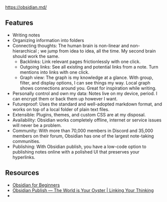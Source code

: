 https://obsidian.md/

## Features

* Writing notes
* Organizing information into folders
* Connecting thoughts: The human brain is non-linear and non-hierarchical ; we jump from idea to idea, all the time. My second brain should work the same.
	* Backlinks: Link relevant pages frictionlessly with one click.
	* Outgoing links: See all existing and potential links from a note. Turn mentions into links with one click.
	* Graph view: The graph is my knowledge at a glance. With group, filter, and display options, I can see things my way. Local graph shows connections around you. Great for inspiration while writing.
* Personally control and own my data: Notes live on my device, period. I can encrypt them or back them up however I want.
* Futureproof: Uses the standard and well-adopted markdown format, and works on top of a local folder of plain text files.
* Extensible: Plugins, themes, and custom CSS are at my disposal.
* Availability: Obsidian works completely offline, internet or service issues will never be a problem.
* Community: With more than 70,000 members in Discord and 35,000 members on their forum, Obsidian has one of the largest note-taking communities.
* Publishing: With Obsidian publish, you have a low-code option to publishing notes online with a polished UI that preserves your hyperlinks.

## Resources

* [Obsidian for Beginners](https://www.youtube.com/watch?v=bBk2kg8Gm_U&list=PL3NaIVgSlAVLHty1-NuvPa9V0b0UwbzBd&index=1)
* [Obsidian Publish — The World is Your Oyster | Linking Your Thinking](https://www.youtube.com/watch?v=1pf6aj3Uwuk)
* 